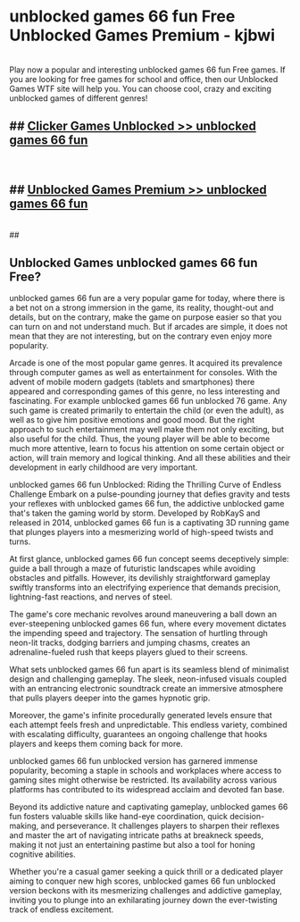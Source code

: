# unblocked games 66 fun Free Unblocked Games Premium - kjbwi <br>
<br>
Play now a popular and interesting unblocked games 66 fun Free games. If you are looking for free games for school and office, then our Unblocked Games WTF site will help you. You can choose cool, crazy and exciting unblocked games of different genres!


## ##  [Clicker Games Unblocked >> unblocked games 66 fun](http://freeplayer.one?title=unblocked_games_66_fun&ref=M1)
  <br>

##  ## [Unblocked Games Premium >> unblocked games 66 fun](http://freeplayer.one?title=unblocked_games_66_fun&ref=M1)
  <br>
  ##



## Unblocked Games unblocked games 66 fun Free?

unblocked games 66 fun are a very popular game for today, where there is a bet not on a strong immersion in the game, its reality, thought-out and details, but on the contrary, make the game on purpose easier so that you can turn on and not understand much. But if arcades are simple, it does not mean that they are not interesting, but on the contrary even enjoy more popularity.

Arcade is one of the most popular game genres. It acquired its prevalence through computer games as well as entertainment for consoles. With the advent of mobile modern gadgets (tablets and smartphones) there appeared and corresponding games of this genre, no less interesting and fascinating. For example unblocked games 66 fun unblocked 76 game. Any such game is created primarily to entertain the child (or even the adult), as well as to give him positive emotions and good mood. But the right approach to such entertainment may well make them not only exciting, but also useful for the child. Thus, the young player will be able to become much more attentive, learn to focus his attention on some certain object or action, will train memory and logical thinking. And all these abilities and their development in early childhood are very important.

unblocked games 66 fun Unblocked: Riding the Thrilling Curve of Endless Challenge
Embark on a pulse-pounding journey that defies gravity and tests your reflexes with unblocked games 66 fun, the addictive unblocked game that's taken the gaming world by storm. Developed by RobKayS and released in 2014, unblocked games 66 fun is a captivating 3D running game that plunges players into a mesmerizing world of high-speed twists and turns.

At first glance, unblocked games 66 fun concept seems deceptively simple: guide a ball through a maze of futuristic landscapes while avoiding obstacles and pitfalls. However, its devilishly straightforward gameplay swiftly transforms into an electrifying experience that demands precision, lightning-fast reactions, and nerves of steel.

The game's core mechanic revolves around maneuvering a ball down an ever-steepening unblocked games 66 fun, where every movement dictates the impending speed and trajectory. The sensation of hurtling through neon-lit tracks, dodging barriers and jumping chasms, creates an adrenaline-fueled rush that keeps players glued to their screens.

What sets unblocked games 66 fun apart is its seamless blend of minimalist design and challenging gameplay. The sleek, neon-infused visuals coupled with an entrancing electronic soundtrack create an immersive atmosphere that pulls players deeper into the games hypnotic grip.

Moreover, the game's infinite procedurally generated levels ensure that each attempt feels fresh and unpredictable. This endless variety, combined with escalating difficulty, guarantees an ongoing challenge that hooks players and keeps them coming back for more.

unblocked games 66 fun unblocked version has garnered immense popularity, becoming a staple in schools and workplaces where access to gaming sites might otherwise be restricted. Its availability across various platforms has contributed to its widespread acclaim and devoted fan base.

Beyond its addictive nature and captivating gameplay, unblocked games 66 fun fosters valuable skills like hand-eye coordination, quick decision-making, and perseverance. It challenges players to sharpen their reflexes and master the art of navigating intricate paths at breakneck speeds, making it not just an entertaining pastime but also a tool for honing cognitive abilities.

Whether you're a casual gamer seeking a quick thrill or a dedicated player aiming to conquer new high scores, unblocked games 66 fun unblocked version beckons with its mesmerizing challenges and addictive gameplay, inviting you to plunge into an exhilarating journey down the ever-twisting track of endless excitement.